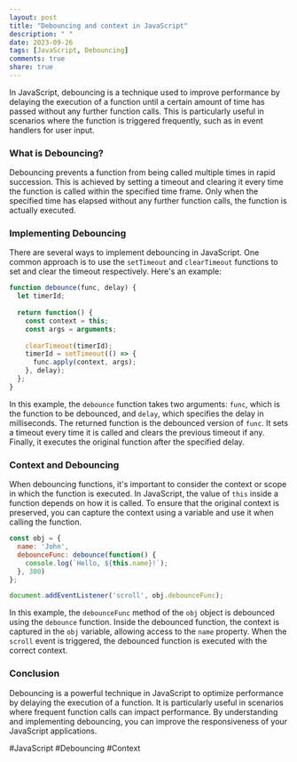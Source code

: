 ```yaml
---
layout: post
title: "Debouncing and context in JavaScript"
description: " "
date: 2023-09-26
tags: [JavaScript, Debouncing]
comments: true
share: true
---
```


In JavaScript, debouncing is a technique used to improve performance by delaying the execution of a function until a certain amount of time has passed without any further function calls. This is particularly useful in scenarios where the function is triggered frequently, such as in event handlers for user input.

### What is Debouncing?

Debouncing prevents a function from being called multiple times in rapid succession. This is achieved by setting a timeout and clearing it every time the function is called within the specified time frame. Only when the specified time has elapsed without any further function calls, the function is actually executed.

### Implementing Debouncing

There are several ways to implement debouncing in JavaScript. One common approach is to use the `setTimeout` and `clearTimeout` functions to set and clear the timeout respectively. Here's an example:

```javascript
function debounce(func, delay) {
  let timerId;
  
  return function() {
    const context = this;
    const args = arguments;
    
    clearTimeout(timerId);
    timerId = setTimeout(() => {
      func.apply(context, args);
    }, delay);
  };
}
```

In this example, the `debounce` function takes two arguments: `func`, which is the function to be debounced, and `delay`, which specifies the delay in milliseconds. The returned function is the debounced version of `func`. It sets a timeout every time it is called and clears the previous timeout if any. Finally, it executes the original function after the specified delay.

### Context and Debouncing

When debouncing functions, it's important to consider the context or scope in which the function is executed. In JavaScript, the value of `this` inside a function depends on how it is called. To ensure that the original context is preserved, you can capture the context using a variable and use it when calling the function.

```javascript
const obj = {
  name: 'John',
  debounceFunc: debounce(function() {
    console.log(`Hello, ${this.name}!`);
  }, 300)
};

document.addEventListener('scroll', obj.debounceFunc);
```

In this example, the `debounceFunc` method of the `obj` object is debounced using the `debounce` function. Inside the debounced function, the context is captured in the `obj` variable, allowing access to the `name` property. When the `scroll` event is triggered, the debounced function is executed with the correct context.

### Conclusion

Debouncing is a powerful technique in JavaScript to optimize performance by delaying the execution of a function. It is particularly useful in scenarios where frequent function calls can impact performance. By understanding and implementing debouncing, you can improve the responsiveness of your JavaScript applications.

#JavaScript #Debouncing #Context